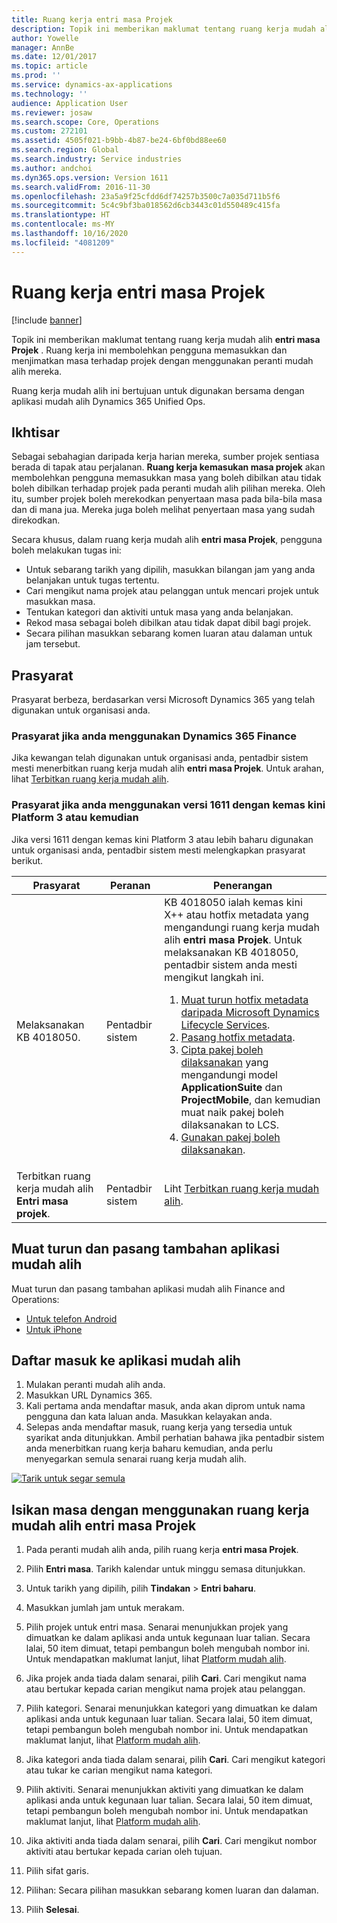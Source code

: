```yaml
---
title: Ruang kerja entri masa Projek
description: Topik ini memberikan maklumat tentang ruang kerja mudah alih entri masa Projek. Ruang kerja ini membolehkan pengguna memasukkan dan menjimatkan masa terhadap projek dengan menggunakan peranti mudah alih mereka.
author: Yowelle
manager: AnnBe
ms.date: 12/01/2017
ms.topic: article
ms.prod: ''
ms.service: dynamics-ax-applications
ms.technology: ''
audience: Application User
ms.reviewer: josaw
ms.search.scope: Core, Operations
ms.custom: 272101
ms.assetid: 4505f021-b9bb-4b87-be24-6bf0bd88ee60
ms.search.region: Global
ms.search.industry: Service industries
ms.author: andchoi
ms.dyn365.ops.version: Version 1611
ms.search.validFrom: 2016-11-30
ms.openlocfilehash: 23a5a9f25cfdd6df74257b3500c7a035d711b5f6
ms.sourcegitcommit: 5c4c9bf3ba018562d6cb3443c01d550489c415fa
ms.translationtype: HT
ms.contentlocale: ms-MY
ms.lasthandoff: 10/16/2020
ms.locfileid: "4081209"
---
```

# <a name="project-time-entry-mobile-workspace"></a>Ruang kerja entri masa Projek

[!include [banner](../includes/banner.md)]

Topik ini memberikan maklumat tentang ruang kerja mudah alih **entri masa Projek** . Ruang kerja ini membolehkan pengguna memasukkan dan menjimatkan masa terhadap projek dengan menggunakan peranti mudah alih mereka.

Ruang kerja mudah alih ini bertujuan untuk digunakan bersama dengan aplikasi mudah alih Dynamics 365 Unified Ops. 

## <a name="overview"></a>Ikhtisar
Sebagai sebahagian daripada kerja harian mereka, sumber projek sentiasa berada di tapak atau perjalanan. **Ruang kerja kemasukan masa projek** akan membolehkan pengguna memasukkan masa yang boleh dibilkan atau tidak boleh dibilkan terhadap projek pada peranti mudah alih pilihan mereka. Oleh itu, sumber projek boleh merekodkan penyertaan masa pada bila-bila masa dan di mana jua. Mereka juga boleh melihat penyertaan masa yang sudah direkodkan. 

Secara khusus, dalam ruang kerja mudah alih **entri masa Projek**, pengguna boleh melakukan tugas ini:

-   Untuk sebarang tarikh yang dipilih, masukkan bilangan jam yang anda belanjakan untuk tugas tertentu.
-   Cari mengikut nama projek atau pelanggan untuk mencari projek untuk masukkan masa.
-   Tentukan kategori dan aktiviti untuk masa yang anda belanjakan.
-   Rekod masa sebagai boleh dibilkan atau tidak dapat dibil bagi projek.
-   Secara pilihan masukkan sebarang komen luaran atau dalaman untuk jam tersebut.

## <a name="prerequisites"></a>Prasyarat
Prasyarat berbeza, berdasarkan versi Microsoft Dynamics 365 yang telah digunakan untuk organisasi anda.

### <a name="prerequisites-if-you-use-dynamics-365-finance"></a>Prasyarat jika anda menggunakan Dynamics 365 Finance
Jika kewangan telah digunakan untuk organisasi anda, pentadbir sistem mesti menerbitkan ruang kerja mudah alih **entri masa Projek**. Untuk arahan, lihat [Terbitkan ruang kerja mudah alih](https://docs.microsoft.com/dynamics365/fin-ops-core/dev-itpro/mobile-apps/publish-mobile-workspace).

### <a name="prerequisites-if-you-use-version-1611-with-platform-update-3-or-later"></a>Prasyarat jika anda menggunakan versi 1611 dengan kemas kini Platform 3 atau kemudian
Jika versi 1611 dengan kemas kini Platform 3 atau lebih baharu digunakan untuk organisasi anda, pentadbir sistem mesti melengkapkan prasyarat berikut. 

<table>
<thead>
<tr class="header">
<th>Prasyarat</th>
<th>Peranan</th>
<th>Penerangan</th>
</tr>
</thead>
<tbody>
<tr class="odd">

<td>Melaksanakan KB 4018050.</td>
<td>Pentadbir sistem</td>
<td>KB 4018050 ialah kemas kini X++ atau hotfix metadata yang mengandungi ruang kerja mudah alih <strong>entri masa Projek</strong>. Untuk melaksanakan KB 4018050, pentadbir sistem anda mesti mengikut langkah ini.
<ol>
<li><a href="https://docs.microsoft.com/dynamics365/fin-ops-core/dev-itpro/migration-upgrade/download-hotfix-lcs">Muat turun hotfix metadata daripada Microsoft Dynamics Lifecycle Services</a>.</li>
<li><a href="https://docs.microsoft.com/dynamics365/fin-ops-core/dev-itpro/migration-upgrade/install-metadata-hotfix-package">Pasang hotfix metadata</a>.</li>
<li><a href="https://docs.microsoft.com/dynamics365/fin-ops-core/dev-itpro/deployment/create-apply-deployable-package">Cipta pakej boleh dilaksanakan</a> yang mengandungi model <strong>ApplicationSuite</strong> dan <strong>ProjectMobile</strong>, dan kemudian muat naik pakej boleh dilaksanakan to LCS.</li>
<li><a href="https://docs.microsoft.com/dynamics365/fin-ops-core/dev-itpro/deployment/apply-deployable-package-system">Gunakan pakej boleh dilaksanakan</a>.</li>

</ol></td>
</tr>
<tr class="even">
<td>Terbitkan ruang kerja mudah alih <strong>Entri masa projek</strong>.</td>
<td>Pentadbir sistem</td>
<td>Liht <a href="https://docs.microsoft.com/dynamics365/fin-ops-core/dev-itpro/mobile-apps/publish-mobile-workspace">Terbitkan ruang kerja mudah alih</a>.</td>
</tr>
</tbody>
</table>

## <a name="download-and-install-the-mobile-app"></a>Muat turun dan pasang tambahan aplikasi mudah alih

Muat turun dan pasang tambahan aplikasi mudah alih Finance and Operations:

-   [Untuk telefon Android](https://go.microsoft.com/fwlink/?linkid=850662)
-   [Untuk iPhone](https://go.microsoft.com/fwlink/?linkid=850663)

## <a name="sign-in-to-the-mobile-app"></a>Daftar masuk ke aplikasi mudah alih
1.  Mulakan peranti mudah alih anda.
2.  Masukkan URL Dynamics 365.
3.  Kali pertama anda mendaftar masuk, anda akan diprom untuk nama pengguna dan kata laluan anda. Masukkan kelayakan anda.
4.  Selepas anda mendaftar masuk, ruang kerja yang tersedia untuk syarikat anda ditunjukkan. Ambil perhatian bahawa jika pentadbir sistem anda menerbitkan ruang kerja baharu kemudian, anda perlu menyegarkan semula senarai ruang kerja mudah alih.

[![Tarik untuk segar semula](./media/pull-to-refresh-list-of-workspaces-183x300.png)](./media/pull-to-refresh-list-of-workspaces.png)

## <a name="enter-time-by-using-the-project-time-entry-mobile-workspace"></a>Isikan masa dengan menggunakan ruang kerja mudah alih entri masa Projek
1.  Pada peranti mudah alih anda, pilih ruang kerja **entri masa Projek**.
2.  Pilih **Entri masa**. Tarikh kalendar untuk minggu semasa ditunjukkan.
3.  Untuk tarikh yang dipilih, pilih **Tindakan** &gt; **Entri baharu**.
4.  Masukkan jumlah jam untuk merakam.
5.  Pilih projek untuk entri masa. Senarai menunjukkan projek yang dimuatkan ke dalam aplikasi anda untuk kegunaan luar talian. Secara lalai, 50 item dimuat, tetapi pembangun boleh mengubah nombor ini. Untuk mendapatkan maklumat lanjut, lihat [Platform mudah alih](https://docs.microsoft.com/dynamics365/fin-ops-core/dev-itpro/mobile-apps/mobile-app-home-page).
6.  Jika projek anda tiada dalam senarai, pilih **Cari**. Cari mengikut nama atau bertukar kepada carian mengikut nama projek atau pelanggan.
7.  Pilih kategori. Senarai menunjukkan kategori yang dimuatkan ke dalam aplikasi anda untuk kegunaan luar talian. Secara lalai, 50 item dimuat, tetapi pembangun boleh mengubah nombor ini. Untuk mendapatkan maklumat lanjut, lihat [Platform mudah alih](https://docs.microsoft.com/dynamics365/fin-ops-core/dev-itpro/mobile-apps/mobile-app-home-page).
8.  Jika kategori anda tiada dalam senarai, pilih **Cari**. Cari mengikut kategori atau tukar ke carian mengikut nama kategori.
9.  Pilih aktiviti. Senarai menunjukkan aktiviti yang dimuatkan ke dalam aplikasi anda untuk kegunaan luar talian. Secara lalai, 50 item dimuat, tetapi pembangun boleh mengubah nombor ini. Untuk mendapatkan maklumat lanjut, lihat [Platform mudah alih](https://docs.microsoft.com/dynamics365/fin-ops-core/dev-itpro/mobile-apps/mobile-app-home-page).
10. Jika aktiviti anda tiada dalam senarai, pilih **Cari**. Cari mengikut nombor aktiviti atau bertukar kepada carian oleh tujuan.

11. Pilih sifat garis.
12. Pilihan: Secara pilihan masukkan sebarang komen luaran dan dalaman.
13. Pilih **Selesai**.
